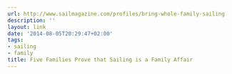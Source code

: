 ```yaml
---
url: http://www.sailmagazine.com/profiles/bring-whole-family-sailing
description: ''
layout: link
date: '2014-08-05T20:29:47+02:00'
tags:
- sailing
- family
title: Five Families Prove that Sailing is a Family Affair
---
```

